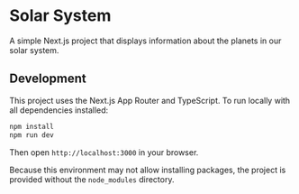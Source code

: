 # Solar System

A simple Next.js project that displays information about the planets in our solar system.

## Development

This project uses the Next.js App Router and TypeScript. To run locally with all dependencies installed:

```bash
npm install
npm run dev
```

Then open `http://localhost:3000` in your browser.

Because this environment may not allow installing packages, the project is provided without the `node_modules` directory.
